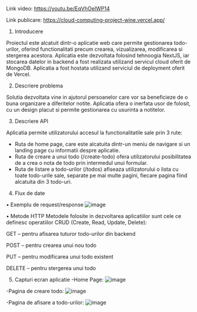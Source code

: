 Link video: https://youtu.be/EqVhOeIWP14

Link publicare: https://cloud-computing-project-wine.vercel.app/

1.	Introducere
   
Proiectul este alcatuit dintr-o aplicatie web care permite gestionarea todo-urilor, oferind functionalitati precum crearea, vizualizarea, modificarea si stergerea acestora. Aplicatia este dezvoltata folosind tehnoogia NextJS, iar stocarea datelor in backend a fost realizata utilizand servicul cloud oferit de MongoDB. Aplicatia a fost hostata utilizand serviciul de deployment oferit de Vercel.

2. 	Descriere problema
   
Solutia dezvoltata vine in ajutorul persoanelor care vor sa beneficieze de o buna organizare a diferitelor notite. Aplicatia ofera o inerfata usor de folosit, cu un design placut si permite gestionarea cu usurinta a notitelor.

3.	Descriere API

Aplicatia permite utilizatorului accesul la functionalitatile sale prin 3 rute:
-	Ruta de home page, care este alcatuita dintr-un meniu de navigare si un landing page cu informatii despre aplicatie.
-	Ruta de creare a unui todo (/create-todo) ofera utilizatorului posibilitatea de a crea o nota de todo prin intermedul unui formular.
-	Ruta de listare a todo-urilor (/todos) afiseaza utilizatorului o lista cu toate todo-urile sale, separate pe mai multe pagini, fiecare pagina fiind alcatuita din 3 todo-uri.
  
4.	Flux de date

•	Exemplu de request/response
 ![image](https://github.com/georgeg2u/CloudComputingProject/assets/79796049/4a788014-4a39-4262-9a8a-41e4ed83ef1b)

•	Metode HTTP
Metodele folosite in dezvoltarea aplicatiilor sunt cele ce definesc operatiilor CRUD (Create, Read, Update, Delete):

GET – pentru afisarea tuturor todo-urilor din backend 

POST – pentru crearea unui nou todo

PUT – pentru modificarea unui todo existent

DELETE – pentru stergerea unui todo

5.	Capturi ecran aplicatie
-Home Page:
![image](https://github.com/georgeg2u/CloudComputingProject/assets/79796049/baef7e6c-69ab-4104-a711-b0d551b9e490)

-Pagina de creare todo:
 ![image](https://github.com/georgeg2u/CloudComputingProject/assets/79796049/4a81a207-6efc-4654-aa9e-8d12084bcd0f)

-Pagina de afisare a todo-urilor:
 ![image](https://github.com/georgeg2u/CloudComputingProject/assets/79796049/a5a4b7b5-0ae4-41cf-a70d-b57acf15783c)


